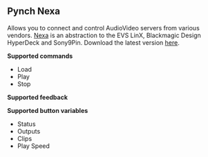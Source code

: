 ## Pynch Nexa

Allows you to connect and control AudioVideo servers from various vendors.
[Nexa](https://github.com/pynch-tv/Nexa) is an abstraction to the EVS LinX, Blackmagic Design HyperDeck and Sony9Pin. Download the latest version [here](https://bzzrs.aardvark.myds.me/bzzrbx/v1.0/collections/pynch/items/1.8.9261?t=nexa).

**Supported commands**

- Load
- Play
- Stop

**Supported feedback**

**Supported button variables**

- Status
- Outputs
- Clips
- Play Speed
